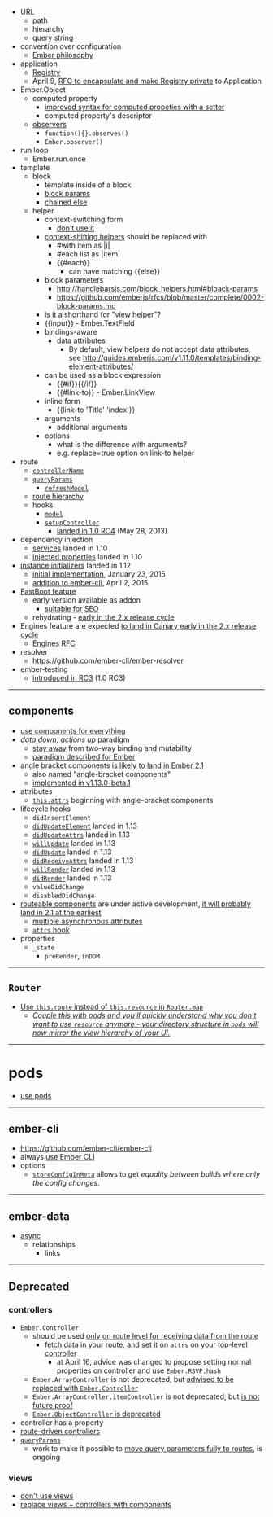 * URL
  * path
  * hierarchy
  * query string
* convention over configuration
  * [Ember philosophy](http://www.ember-cli.com/#addon-conventions)
* application
  * [Registry](https://github.com/emberjs/ember.js/pull/9981)
  * April 9, [RFC to encapsulate and make Registry private](https://github.com/emberjs/rfcs/pull/46) to Application
* Ember.Object
  * computed property
    * [improved syntax for computed propeties with a setter](http://emberjs.com/deprecations/v1.x/#toc_computed-properties-with-a-shared-getter-and-setter)
    * computed property's descriptor
  * [observers](http://guides.emberjs.com/v1.12.0/object-model/observers/)
    * `function(){}.observes()`
    * `Ember.observer()`
* run loop
  * Ember.run.once
* template
  * block
    * template inside of a block
    * [block params][run-up-to-two]
    * [chained else][run-up-to-two]
  * helper
    * context-switching form
      * [don't use it][future-proof]
    * [context-shifting helpers][another-two] should be replaced with
      * #with item as |i|
      * #each list as |item|
      * {{#each}}
        * can have matching {{else}}
    * block parameters
      * http://handlebarsjs.com/block_helpers.html#bloack-params
      * https://github.com/emberjs/rfcs/blob/master/complete/0002-block-params.md
    * is it a shorthand for "view helper"?
    * {{input}} - Ember.TextField
    * bindings-aware
      * data attributes
        * By default, view helpers do not accept data attributes, see http://guides.emberjs.com/v1.11.0/templates/binding-element-attributes/
    * can be used as a block expression
      * {{#if}}{{/if}}
      * {{#link-to}} - Ember.LinkView
    * inline form
      * {{link-to 'Title' 'index'}}
    * arguments
      * additional arguments
    * options
      * what is the difference with arguments?
      * e.g. replace=true option on link-to helper
* route
  * [`controllerName`][query-params]
  * [`queryParams`][query-params]
    * [`refreshModel`][query-params]
  * [route hierarchy][query-params]
  * hooks
    * [`model`][query-params]
    * [`setupController`][query-params]
      * [landed in 1.0 RC4][1.0-rc4] (May 28, 2013)
* dependency injection
  * [services][run-up-to-two] landed in 1.10
  * [injected properties][ember-1.10.0] landed in 1.10
* [instance initializers][run-up-to-two] landed in 1.12
  * [initial implementation](https://github.com/emberjs/ember.js/pull/10256), January 23, 2015
  * [addition to ember-cli](https://github.com/ember-cli/ember-cli/issues/3159), April 2, 2015
* [FastBoot feature][another-two]
  * early version available as addon
    * [suitable for SEO][another-two]
  * rehydrating - [early in the 2.x release cycle][another-two]
* Engines feature are expected [to land in Canary early in the 2.x release cycle][another-two]
  * [Engines RFC](https://github.com/tomdale/rfcs/blob/master/active/0000-engines.md)
* resolver
  * https://github.com/ember-cli/ember-resolver
* ember-testing
  * [introduced in RC3][1.0-rc4] (1.0 RC3)

---

## components

* [use components for everything][future-proof]
* _data down, actions up_ paradigm
  * [stay away][future-proof] from two-way binding and mutability
  * [paradigm described for Ember](https://gist.github.com/samselikoff/1d7300ce59d216fdaf97#comment-1340897)
* angle bracket components [is likely to land in Ember 2.1][another-two]
  * also named "angle-bracket components"
  * [implemented in v1.13.0-beta.1](https://github.com/emberjs/ember.js/releases/tag/v1.13.0-beta.1)
* attributes  
  * [`this.attrs`][run-up-to-two] beginning with angle-bracket components
* lifecycle hooks
  * `didInsertElement`
  * [`didUpdateElement`][run-up-to-two] landed in 1.13
  * [`didUpdateAttrs`][another-two] landed in 1.13
  * [`willUpdate`][another-two] landed in 1.13
  * [`didUpdate`][another-two] landed in 1.13
  * [`didReceiveAttrs`][another-two] landed in 1.13
  * [`willRender`][another-two] landed in 1.13
  * [`didRender`][another-two] landed in 1.13
  * `valueDidChange`
  * `disabledDidChange`
* [routeable components][run-up-to-two] are under active development, [it will probably land in 2.1 at the earliest][another-two]
  * [multiple asynchronous attributes][another-two]
  * [`attrs` hook][another-two]
* properties
  * `_state`
    * `preRender`, `inDOM`

---

## `Router`

* [Use `this.route` instead of `this.resource` in `Router.map`][future-proof]
  * [_Couple this with pods and you'll quickly understand why you don't want to use `resource` anymore - your directory structure in `pods` will now mirror the view hierarchy of your UI._][future-proof]
 
---

# pods

* [use pods][future-proof]

---

## ember-cli
* https://github.com/ember-cli/ember-cli
* always [use Ember CLI][future-proof]
* options
  * [`storeConfigInMeta`](https://github.com/ember-cli/ember-cli/pull/2298) allows to get _equality between builds where only the config changes_.

---

## ember-data

* [async](http://emberjs.com/blog/2014/03/18/the-road-to-ember-data-1-0.html#toc_async-relationships)
  * relationships
    * links

---

## Deprecated

### controllers

* `Ember.Controller`
  * should be used [only on route level for receiving data from the route][future-proof]
    * [fetch data in your route, and set it on `attrs` on your top-level controller][future-proof]
      * at April 16, advice was changed to propose setting normal properties on controller and use `Ember.RSVP.hash`
  * `Ember.ArrayController` is not deprecated, but [adwised to be replaced with `Ember.Controller`][future-proof]
  * `Ember.ArrayController.itemController` is not deprecated, but [is not future proof][future-proof]
  * [`Ember.ObjectController` is deprecated](http://emberjs.com/deprecations/v1.x/#toc_objectcontroller)
* controller has a property
* [route-driven controllers][query-params]
* [`queryParams`][query-params]
  * work to make it possible to [move query parameters fully to routes][another-two], is ongoing

### views

* [don't use views][future-proof]
* [replace views + controllers with components][future-proof]

[query-params]: http://guides.emberjs.com/v1.10.0/routing/query-params/
[run-up-to-two]: http://emberjs.com/blog/2015/05/10/run-up-to-two-oh.html
[another-two]: http://emberjs.com/blog/2015/05/24/another-two-oh-status-update.html
[ember-1.10.0]: http://emberjs.com/blog/2015/02/07/ember-1-10-0-released.html
[1.0-rc4]: http://emberjs.com/blog/2013/05/28/ember-1-0-rc4.html
[future-proof]: https://gist.github.com/samselikoff/1d7300ce59d216fdaf97
